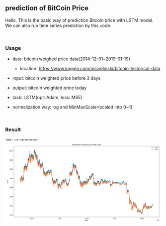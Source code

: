 ## prediction of BitCoin Price

Hello. This is the basic way of prediction Bitcoin price with LSTM model.<br>
We can also run time series prediction by this code.

<br>

### Usage

- data: bitcoin weighed price data(2014-12-01~2019-01-19)
    - location: https://www.kaggle.com/mczielinski/bitcoin-historical-data

- input: bitcoin weighted price before 3 days

- output: bitcoin weighted price today

- task: LSTM(opt: Adam, loss: MSE)

- normalization way: log and MinMaxScaler(scaled into 0~1)

<br>

### Result

<img src='result.png' width=600>

